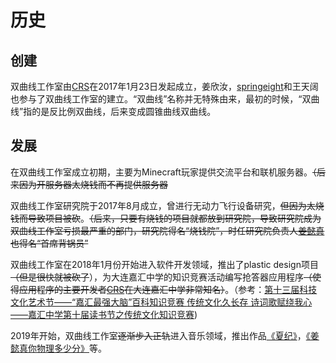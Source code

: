 # 历史

## 创建

双曲线工作室由[CRS](/crs)在2017年1月23日发起成立，姜欣汝，[springeight](/springeight)和王天阔也参与了双曲线工作室的建立。“双曲线”名称并无特殊由来，最初的时候，“双曲线”指的是反比例双曲线，后来变成圆锥曲线双曲线。

## 发展

在双曲线工作室成立初期，主要为Minecraft玩家提供交流平台和联机服务器。<del>（后来因为开服务器太烧钱而不再提供服务器</del>

双曲线工作室研究院于2017年8月成立，曾进行无动力飞行设备研究，<del>但因为太烧钱而导致项目被砍</del>。<del>（后来，只要有烧钱的项目就都放到研究院，导致研究院成为双曲线工作室亏损最严重的部门，研究院得名“烧钱院”，时任研究院负责人[姜懿真](/jiangyizhen)也得名“首席背锅员”</del>

双曲线工作室在2018年1月份开始进入软件开发领域，推出了plastic design项目<del>（但是很快就被砍了</del>），为大连嘉汇中学的知识竞赛活动编写抢答器应用程序<del>（使得应用程序的主要开发者[CRS](/crs)在大连嘉汇中学非常知名）</del>。（参考：[第十三届科技文化艺术节——“嘉汇最强大脑”百科知识竞赛 ](https://mp.weixin.qq.com/s?__biz=MzU3NDkzNzYxMA==&mid=2247486159&amp;idx=3&amp;sn=f8cb4347809861f01edb2c86500d7c24&source=41#wechat_redirect) [传统文化久长存 诗词歌赋绕我心——嘉汇中学第十届读书节之传统文化知识竞赛](https://mp.weixin.qq.com/s?__biz=MzU3NDkzNzYxMA==&mid=2247486102&amp;idx=1&amp;sn=8ead090ed3972358468ba65487395af8&source=41#wechat_redirect))

2019年开始，双曲线工作室<del>逐渐步入正轨</del>进入音乐领域，推出作品[《夏纪》](/xiaji)，[《姜懿真你物理多少分》](/wulifen)等。